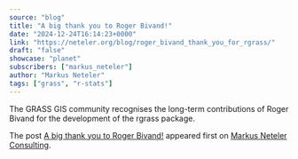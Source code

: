```yaml
---
source: "blog"
title: "A big thank you to Roger Bivand!"
date: "2024-12-24T16:14:23+0000"
link: "https://neteler.org/blog/roger_bivand_thank_you_for_rgrass/"
draft: "false"
showcase: "planet"
subscribers: ["markus_neteler"]
author: "Markus Neteler"
tags: ["grass", "r-stats"]
---
```


<p>The GRASS GIS community recognises the long-term contributions of Roger Bivand for the development of the rgrass package.</p>
<p>The post <a href="https://neteler.org/blog/roger_bivand_thank_you_for_rgrass/">A big thank you to Roger Bivand!</a> appeared first on <a href="https://neteler.org">Markus Neteler Consulting</a>.</p>
